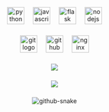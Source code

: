 <div align="center">
  <img src="https://skillicons.dev/icons?i=python" height="40" alt="python logo" />
  <img width="12" />
  <img src="https://skillicons.dev/icons?i=javascript" height="40" alt="javascript logo" />
  <img width="12" />
  <img src="https://skillicons.dev/icons?i=flask" height="40" alt="flask logo" />
  <img width="12" />
  <img src="https://skillicons.dev/icons?i=nodejs" height="40" alt="nodejs logo" />
</div>

###

<div align="center">
  <img src="https://skillicons.dev/icons?i=git" height="40" alt="git logo" />
  <img width="12" />
  <img src="https://skillicons.dev/icons?i=github" height="40" alt="github logo" />
  <img width="12" />
  <img src="https://skillicons.dev/icons?i=nginx" height="40" alt="nginx logo" />
</div>

###

<p align="center">
  <img src="https://github-readme-stats.vercel.app/api?username=Filinsl&theme=dark&show_icons=true&hide_border=true&count_private=true&locale=en">
</p>

###

<p align="center">
  <img src="https://github-profile-trophy.vercel.app/?username=Filinsl&theme=radical&no-frame=true&no-bg=true&margin-w=4">
</p>

###

<p align="center">
  <picture>
    <source media="(prefers-color-scheme: dark)" srcset="https://raw.githubusercontent.com/Filinsl/Filinsl/refs/heads/output/github-contribution-grid-snake-dark.svg" />
    <source media="(prefers-color-scheme: light)" srcset="https://raw.githubusercontent.com/Filinsl/Filinsl/refs/heads/output/github-contribution-grid-snake.svg" />
    <img alt="github-snake" src="https://raw.githubusercontent.com/Filinsl/Filinsl/refs/heads/output/github-contribution-grid-snake.svg" />
  </picture>
</p>
